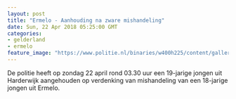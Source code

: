 ```yaml
---
layout: post
title: "Ermelo - Aanhouding na zware mishandeling"
date: Sun, 22 Apr 2018 05:25:00 GMT
categories: 
- gelderland 
- ermelo 
feature_image: "https://www.politie.nl/binaries/w400h225/content/gallery/politie/stockfotos/infra-en-voertuigen/in-dienst-in-de-dienstauto.jpg"
---
```


De politie heeft op zondag 22 april rond 03.30 uur een 19-jarige jongen uit Harderwijk aangehouden op verdenking van mishandeling van een 18-jarige jongen uit Ermelo.
